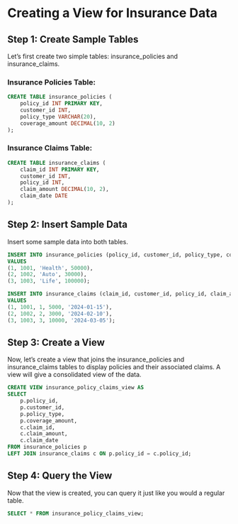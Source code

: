 # Creating a View for Insurance Data

## Step 1: Create Sample Tables

Let’s first create two simple tables: insurance_policies and insurance_claims.

### Insurance Policies Table:

```sql
CREATE TABLE insurance_policies (
    policy_id INT PRIMARY KEY,
    customer_id INT,
    policy_type VARCHAR(20),
    coverage_amount DECIMAL(10, 2)
);
```

### Insurance Claims Table:

```sql
CREATE TABLE insurance_claims (
    claim_id INT PRIMARY KEY,
    customer_id INT,
    policy_id INT,
    claim_amount DECIMAL(10, 2),
    claim_date DATE
);
```

## Step 2: Insert Sample Data

Insert some sample data into both tables.

```sql
INSERT INTO insurance_policies (policy_id, customer_id, policy_type, coverage_amount)
VALUES
(1, 1001, 'Health', 50000),
(2, 1002, 'Auto', 30000),
(3, 1003, 'Life', 100000);

INSERT INTO insurance_claims (claim_id, customer_id, policy_id, claim_amount, claim_date)
VALUES
(1, 1001, 1, 5000, '2024-01-15'),
(2, 1002, 2, 3000, '2024-02-10'),
(3, 1003, 3, 10000, '2024-03-05');
```

## Step 3: Create a View

Now, let’s create a view that joins the insurance_policies and insurance_claims tables to display policies and their associated claims. A view will give a consolidated view of the data.

```sql
CREATE VIEW insurance_policy_claims_view AS
SELECT 
    p.policy_id,
    p.customer_id,
    p.policy_type,
    p.coverage_amount,
    c.claim_id,
    c.claim_amount,
    c.claim_date
FROM insurance_policies p
LEFT JOIN insurance_claims c ON p.policy_id = c.policy_id;
```

## Step 4: Query the View

Now that the view is created, you can query it just like you would a regular table.

```sql
SELECT * FROM insurance_policy_claims_view;
```
